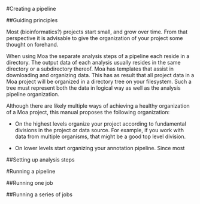 #Creating a pipeline

##Guiding principles

Most (bioinformatics?) projects start small, and grow over time. From
that perspective it is advisable to give the organization of your
project some thought on forehand.

When using Moa the separate analysis steps of a pipeline each reside
in a directory. The output data of each analysis usually resides in
the same directory or a subdirectory thereof. Moa has templates that
assist in downloading and organizing data. This has as result that all
project data in a Moa project will be organized in a directory tree on
your filesystem. Such a tree must represent both the data in logical
way as well as the analysis pipeline organization.

Although there are likely multiple ways of achieving a healthy
organization of a Moa project, this manual proposes the following
organization:

* On the highest levels organize your project according to fundamental
divisions in the project or data source. For example, if you work with
data from multiple organisms, that might be a good top level division.

* On lower levels start organizing your annotation pipeline. Since most 



##Setting up analysis steps


#Running a pipeline

##Running one job

##Running a series of jobs

